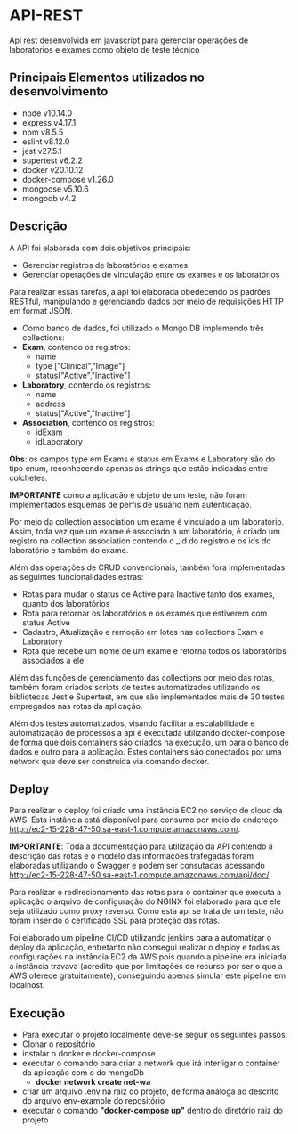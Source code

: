 # API-REST
Api rest desenvolvida em javascript para gerenciar operações de laboratorios e exames como objeto de teste técnico
 
 ## Principais Elementos utilizados no desenvolvimento
 - node v10.14.0
 - express v4.17.1
 - npm v8.5.5
 - eslint v8.12.0
 - jest v27.5.1
 - supertest v6.2.2
 - docker v20.10.12
 - docker-compose v1.26.0
 - mongoose v5.10.6
 - mongodb v4.2
 
## Descrição
 A API foi elaborada com dois objetivos principais:
  - Gerenciar registros de laboratórios e exames
  - Gerenciar operações de vinculação entre os exames e os laboratórios

Para realizar essas tarefas, a api foi elaborada obedecendo os padrões RESTful, manipulando e gerenciando dados por meio de requisições HTTP em format JSON.

 - Como banco de dados, foi utilizado o Mongo DB implemendo três collections:
  - **Exam**, contendo os registros:
    - name
    - type ["Clinical","Image"]
    - status["Active","Inactive"]
  - **Laboratory**, contendo os registros:
    - name
    - address
    - status["Active","Inactive"]
  - **Association**, contendo os registros:
    - idExam
    - idLaboratory

  **Obs**: os campos type em Exams e status em Exams e Laboratory são do tipo enum, reconhecendo apenas as strings que estão indicadas entre colchetes.

**IMPORTANTE** como a aplicação é objeto de um teste, não foram implementados esquemas de perfis de usuário nem autenticação.

Por meio da collection association um exame é vinculado a um laboratório.
Assim, toda vez que um exame é associado a um laboratório, é criado um registro na collection association contendo o _id do registro e os ids do laboratório e também do exame.


Além das operações de CRUD convencionais, também fora implementadas as seguintes funcionalidades extras:
 - Rotas para mudar o status de Active para Inactive tanto dos exames, quanto dos laboratórios
 - Rota para retornar os laboratórios e os exames que estiverem com status Active
 - Cadastro, Atualização e remoção em lotes nas collections Exam e Laboratory
 - Rota que recebe um nome de um exame e retorna todos os laboratórios associados a ele.

Além das funções de gerenciamento das collections por meio das rotas, também foram criados scripts de testes automatizados utilizando os bibliotecas Jest e Supertest, em que são implementados mais de 30 testes empregados nas rotas da aplicação.

Além dos testes automatizados, visando facilitar a escalabilidade e automatização de processos a api é executada utilizando docker-compose de forma que dois containers são criados na execução, um para o banco de dados e outro para a aplicação. Estes containers são conectados por uma network que deve ser construída via comando docker.

## Deploy
Para realizar o deploy foi criado uma instância EC2 no serviço de cloud da AWS. Esta instância está disponível para consumo por meio do endereço http://ec2-15-228-47-50.sa-east-1.compute.amazonaws.com/.

**IMPORTANTE**: Toda a documentação para utilização da API contendo a descrição das rotas e o modelo das  informações trafegadas foram elaboradas utilizando o Swagger e podem ser consutadas acessando http://ec2-15-228-47-50.sa-east-1.compute.amazonaws.com/api/doc/

Para realizar o redirecionamento das rotas para o container que executa a aplicação o arquivo de configuração do NGINX foi elaborado para que ele seja utilizado como proxy reverso.  Como esta api se trata de um teste, não foram inserido o certificado SSL para proteção das rotas.

Foi elaborado um pipeline CI/CD utilizando jenkins para a automatizar o deploy da aplicação, entretanto não consegui realizar o deploy e todas as configurações na instância EC2 da AWS pois quando a pipeline era iniciada a instância travava (acredito que por limitações de recurso por ser o que a AWS oferece gratuitamente), conseguindo apenas simular este pipeline em localhost.


## Execução 
- Para executar o projeto localmente deve-se seguir os seguintes passos:
 - Clonar o repositório
 - instalar o docker e docker-compose
 - executar o comando para criar a network que irá interligar o container da aplicação com o do mongoDb
   - **docker network create net-wa**
 - criar um arquivo .env na raiz do projeto, de forma análoga ao descrito do arquivo env-example do repositório
 - executar o comando **"docker-compose up"** dentro do diretório raiz do projeto
  